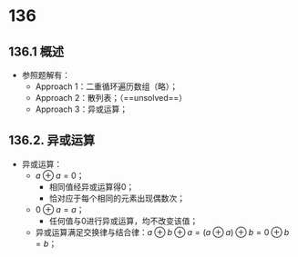 # 136
## 136.1 概述

- 参照题解有：
  - Approach 1：二重循环遍历数组（略）；
  - Approach 2：散列表；（==unsolved==）
  - Approach 3：异或运算；



## 136.2. 异或运算

- 异或运算：
  - $a\oplus a=0$；
    - 相同值经异或运算得0；
    - 恰对应于每个相同的元素出现偶数次；
  - $0\oplus a=a$；
    - 任何值与0进行异或运算，均不改变该值；
  - 异或运算满足交换律与结合律：$a\oplus b\oplus a=(a\oplus a)\oplus b=0\oplus b =b$；

